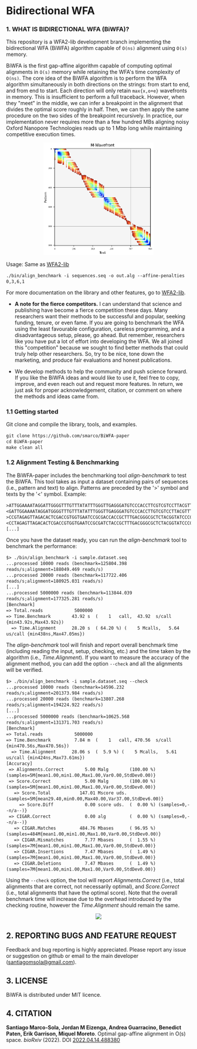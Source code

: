 # Bidirectional WFA

### 1. WHAT IS BIDIRECTIONAL WFA (BiWFA)?

This repository is a WFA2-lib development branch implementing the bidirectional WFA (BiWFA) algorithm capable of `O(ns)` alignment using `O(s)` memory.

BiWFA is the first gap-affine algorithm capable of computing optimal alignments in `O(s)` memory while retaining the WFA's time complexity of `O(ns)`. The core idea of the BiWFA algorithm is to perform the WFA algorithm simultaneously in both directions on the strings: from start to end, and from end to start. Each direction will only retain `max{x,o+e}` wavefronts in memory. This is insufficient to perform a full traceback. However, when they "meet" in the middle, we can infer a breakpoint in the alignment that divides the optimal score roughly in half. Then, we can then apply the same procedure on the two sides of the breakpoint recursively. In practice, our implementation never requires more than a few hundred MBs aligning noisy Oxford Nanopore Technologies reads up to 1 Mbp long while maintaining competitive execution times.

<p align = "center">
<img src = "img/biwfa.png" width="300px">
</p>

Usage: Same as [WFA2-lib](https://github.com/smarco/WFA2-lib)

```
./bin/align_benchmark -i sequences.seq -o out.alg --affine-penalties 0,3,6,1
```

For more documentation on the library and other features, go to [WFA2-lib](https://github.com/smarco/WFA2-lib).

- **A note for the fierce competitors.** I can understand that science and publishing have become a fierce competition these days. Many researchers want their methods to be successful and popular, seeking funding, tenure, or even fame. If you are going to benchmark the WFA using the least favourable configuration, careless programming, and a disadvantageous setup, please, go ahead. But remember, researchers like you have put a lot of effort into developing the WFA. We all joined this "competition" because we sought to find better methods that could truly help other researchers. So, try to be nice, tone down the marketing, and produce fair evaluations and honest publications. 


- We develop methods to help the community and push science forward. If you like the BiWFA ideas and would like to use it, feel free to copy, improve, and even reach out and request more features. In return, we just ask for proper acknowledgement, citation, or comment on where the methods and ideas came from.

### 1.1 Getting started

Git clone and compile the library, tools, and examples.

```
git clone https://github.com/smarco/BiWFA-paper
cd BiWFA-paper
make clean all
```

### 1.2 Alignment Testing & Benchmarking

The BiWFA-paper includes the benchmarking tool *align-benchmark* to test the BiWFA. This tool takes as input a dataset containing pairs of sequences (i.e., pattern and text) to align. Patterns are preceded by the '>' symbol and texts by the '<' symbol. Example:

```
>ATTGGAAAATAGGATTGGGGTTTGTTTATATTTGGGTTGAGGGATGTCCCACCTTCGTCGTCCTTACGTTTCCGGAAGGGAGTGGTTAGCTCGAAGCCCA
<GATTGGAAAATAGGATGGGGTTTGTTTATATTTGGGTTGAGGGATGTCCCACCTTGTCGTCCTTACGTTTCCGGAAGGGAGTGGTTGCTCGAAGCCCA
>CCGTAGAGTTAGACACTCGACCGTGGTGAATCCGCGACCACCGCTTTGACGGGCGCTCTACGGTATCCCGCGATTTGTGTACGTGAAGCAGTGATTAAAC
<CCTAGAGTTAGACACTCGACCGTGGTGAATCCGCGATCTACCGCTTTGACGGGCGCTCTACGGTATCCCGCGATTTGTGTACGTGAAGCGAGTGATTAAAC
[...]
```

Once you have the dataset ready, you can run the *align-benchmark* tool to benchmark the performance:

```
$> ./bin/align_benchmark -i sample.dataset.seq
...processed 10000 reads (benchmark=125804.398 reads/s;alignment=188049.469 reads/s)
...processed 20000 reads (benchmark=117722.406 reads/s;alignment=180925.031 reads/s)
[...]
...processed 5000000 reads (benchmark=113844.039 reads/s;alignment=177325.281 reads/s)
[Benchmark]
=> Total.reads            5000000
=> Time.Benchmark        43.92 s  (    1   call,  43.92  s/call {min43.92s,Max43.92s})
  => Time.Alignment      28.20 s  ( 64.20 %) (    5 Mcalls,   5.64 us/call {min438ns,Max47.05ms})
```

The *align-benchmark* tool will finish and report overall benchmark time (including reading the input, setup, checking, etc.) and the time taken by the algorithm (i.e., *Time.Alignment*). If you want to measure the accuracy of the alignment method, you can add the option `--check` and all the alignments will be verified. 

```
$> ./bin/align_benchmark -i sample.dataset.seq --check
...processed 10000 reads (benchmark=14596.232 reads/s;alignment=201373.984 reads/s)
...processed 20000 reads (benchmark=13807.268 reads/s;alignment=194224.922 reads/s)
[...]
...processed 5000000 reads (benchmark=10625.568 reads/s;alignment=131371.703 reads/s)
[Benchmark]
=> Total.reads            5000000
=> Time.Benchmark         7.84 m  (    1   call, 470.56  s/call {min470.56s,Max470.56s})
  => Time.Alignment      28.06 s  (  5.9 %) (    5 Mcalls,   5.61 us/call {min424ns,Max73.61ms})
[Accuracy]
 => Alignments.Correct        5.00 Malg        (100.00 %) (samples=5M{mean1.00,min1.00,Max1.00,Var0.00,StdDev0.00)}
 => Score.Correct             5.00 Malg        (100.00 %) (samples=5M{mean1.00,min1.00,Max1.00,Var0.00,StdDev0.00)}
   => Score.Total           147.01 Mscore uds.            (samples=5M{mean29.40,min0.00,Max40.00,Var37.00,StdDev6.00)}
     => Score.Diff            0.00 score uds.  (  0.00 %) (samples=0,--n/a--)}
 => CIGAR.Correct             0.00 alg         (  0.00 %) (samples=0,--n/a--)}
   => CIGAR.Matches         484.76 Mbases      ( 96.95 %) (samples=484M{mean1.00,min1.00,Max1.00,Var0.00,StdDev0.00)}
   => CIGAR.Mismatches        7.77 Mbases      (  1.55 %) (samples=7M{mean1.00,min1.00,Max1.00,Var0.00,StdDev0.00)}
   => CIGAR.Insertions        7.47 Mbases      (  1.49 %) (samples=7M{mean1.00,min1.00,Max1.00,Var0.00,StdDev0.00)}
   => CIGAR.Deletions         7.47 Mbases      (  1.49 %) (samples=7M{mean1.00,min1.00,Max1.00,Var0.00,StdDev0.00)}
```

Using the `--check` option, the tool will report *Alignments.Correct* (i.e., total alignments that are correct, not necessarily optimal), and *Score.Correct* (i.e., total alignments that have the optimal score).
Note that the overall benchmark time will increase due to the overhead introduced by the checking routine, however the *Time.Alignment* should remain the same.

<p align = "center">
<img src = "img/results.png" width="750px">
</p>

## 2. REPORTING BUGS AND FEATURE REQUEST

Feedback and bug reporting is highly appreciated. Please report any issue or suggestion on github or email to the main developer (santiagomsola@gmail.com).

## 3. LICENSE

BiWFA is distributed under MIT licence.

## 4. CITATION

**Santiago Marco-Sola, Jordan M Eizenga, Andrea Guarracino, Benedict Paten, Erik Garrison, Miquel Moreto**. Optimal gap-affine alignment in O(s) space.  _bioRxiv_  (2022). DOI [2022.04.14.488380](https://doi.org/10.1101/2022.04.14.488380)



